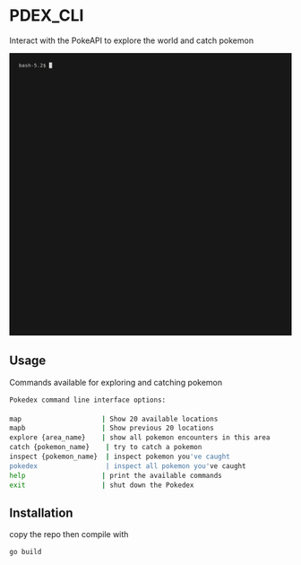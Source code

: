 # PDEX_CLI

Interact with the PokeAPI to explore the world and catch pokemon

<img alt="demo of PDEX_CLI" src="https://github.com/JWSch4fer/PDEX_CLI/blob/main/demo/demo.gif" width="600" />

## Usage
Commands available for exploring and catching pokemon
```sh
Pokedex command line interface options:

map                    | Show 20 available locations
mapb                   | Show previous 20 locations
explore {area_name}    | show all pokemon encounters in this area
catch {pokemon_name}    | try to catch a pokemon
inspect {pokemon_name}  | inspect pokemon you've caught
pokedex                 | inspect all pokemon you've caught
help                   | print the available commands
exit                   | shut down the Pokedex
```

## Installation
copy the repo then compile with
```sh
go build
```
